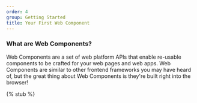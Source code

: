 ```yaml
---
order: 4
group: Getting Started
title: Your First Web Component
---
```


### What are Web Components?

Web Components are a set of web platform APIs that enable re-usable components to be crafted for your web pages and web
apps. Web Components are similar to other frontend frameworks you may have heard of, but the great thing about Web
Components is they're built right into the browser!

{% stub %}
